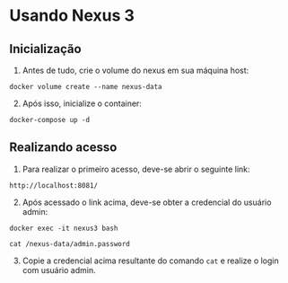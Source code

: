 # Usando Nexus 3

## Inicialização

1. Antes de tudo, crie o volume do nexus em sua máquina host:
```shell
docker volume create --name nexus-data
```

2. Após isso, inicialize o container:
```shell
docker-compose up -d
```

## Realizando acesso

1. Para realizar o primeiro acesso, deve-se abrir o seguinte link:

```shell
http://localhost:8081/
```

2. Após acessado o link acima, deve-se obter a credencial do usuário admin:
```shell
docker exec -it nexus3 bash

cat /nexus-data/admin.password
```

3. Copie a credencial acima resultante do comando `cat` e realize o login com usuário admin.